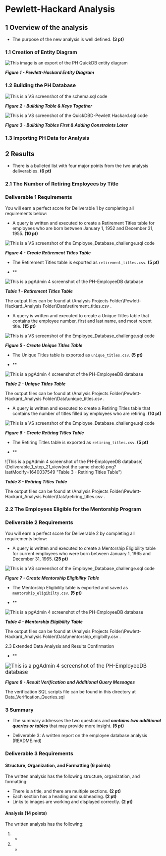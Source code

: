# Pewlett-Hackard Analysis

## 1 Overview of the analysis





- The purpose of the new analysis is well defined. **(3 pt)**

### 1.1 Creation of Entity Diagram

![This image is an export of the PH QuickDB entity diagram](EmployeeDB.png?lastModify=1640037549 "Figure 1  - Pewlett-Hackard Entity Diagram")

***Figure 1  - Pewlett-Hackard Entity Diagram***

### 1.2 Building the PH Database

![This is a VS screenshot of the schema.sql code](Building_Managers_Table.png?lastModify=1640037549 "Figure 2  - Building Table & Keys Together")

***Figure 2  - Building Table & Keys Together***

![This is a VS screenshot of the QuickDBD-Pewlett Hackard.sql code](QuickDBD_Constraints_Approach.png?lastModify=1640037549 "Figure 3  - Building Tables First & Adding Constraints Later")

***Figure 3  - Building Tables First & Adding Constraints Later***

### 1.3 Importing PH Data for Analysis





## 2 Results

- There is a bulleted list with four major points from the two analysis deliverables. **(6 pt)**

  



### 2.1  The Number of Retiring Employees by Title

### Deliverable 1 Requirements

You will earn a perfect score for Deliverable 1 by completing all requirements below:

- A query is written and executed to create a Retirement Titles table for employees who are born between January 1, 1952 and December 31, 1955. **(10 pt)**

![This is a VS screenshot of the Employee_Database_challenge.sql code](Create_Retirement_Titles_Table.png?lastModify=1640037549 "Figure 4  - Create Retirement Titles Table")

***Figure 4  - Create Retirement Titles Table***

- The Retirement Titles table is exported as `retirement_titles.csv`. **(5 pt)**

- **

![This is a pgAdmin 4 screenshot of the PH-EmployeeDB database](Deliverable_1_step_7_view.png?lastModify=1640037549 "Table 1  - Retirement Titles Table")

***Table 1  - Retirement Titles Table***

The output files can be found at \Analysis Projects Folder\Pewlett-Hackard_Analysis Folder\Data\retirement_titles.csv .

- A query is written and executed to create a Unique Titles table that contains the employee number, first and last name, and most recent title. **(15 pt)**

![This is a VS screenshot of the Employee_Database_challenge.sql code](Create_Unique_Titles_Table.png?lastModify=1640037549 "Figure 5  - Create Unique Titles Table")

***Figure 5  - Create Unique Titles Table***



- The Unique Titles table is exported as `unique_titles.csv`. **(5 pt)**

- **

![This is a pgAdmin 4 screenshot of the PH-EmployeeDB database](Deliverable_1_step_15_view.png?lastModify=1640037549 "Table 2  - Unique Titles Table")

***Table 2  - Unique Titles Table***



The output files can be found at \Analysis Projects Folder\Pewlett-Hackard_Analysis Folder\Data\unique_titles.csv .

- A query is written and executed to create a Retiring Titles table that contains the number of titles filled by employees who are retiring. **(10 pt)**

![This is a VS screenshot of the Employee_Database_challenge.sql code](Create_Retiring_Titles_Table.png?lastModify=1640037549 "Figure 6  - Create Retiring Titles Table")

***Figure 6  - Create Retiring Titles Table***



- The Retiring Titles table is exported as `retiring_titles.csv`. **(5 pt)**



- **

![This is a pgAdmin 4 screenshot of the PH-EmployeeDB database](Deliverable_1_step_21_view(not the same check).png?lastModify=1640037549 "Table 3  - Retiring Titles Table")

***Table 3  - Retiring Titles Table***



The output files can be found at \Analysis Projects Folder\Pewlett-Hackard_Analysis Folder\Data\retiring_titles.csv .

### 2.2 The Employees Eligible for the Mentorship Program

### Deliverable 2 Requirements

You will earn a perfect score for Deliverable 2 by completing all requirements below:

- A query is written and executed to create a Mentorship Eligibility table for current employees who were born between January 1, 1965 and December 31, 1965. **(25 pt)**

![This is a VS screenshot of the Employee_Database_challenge.sql code](Create_Mentorship_Eligibility_Table.png?lastModify=1640037549 "Figure 7  - Create Mentorship Eligibility Table")

***Figure 7  - Create Mentorship Eligibility Table***



- The Mentorship Eligibility table is exported and saved as `mentorship_eligibilty.csv`. **(5 pt)**



- **

![This is a pgAdmin 4 screenshot of the PH-EmployeeDB database](Deliverable_2_step_11_view.png?lastModify=1640037549 "Table 4  - Mentorship Eligibility Table")

***Table 4  - Mentorship Eligibility Table***



The output files can be found at \Analysis Projects Folder\Pewlett-Hackard_Analysis Folder\Data\mentorship_eligibilty.csv .



2.3 Extended Data Analysis and Results Confirmation

- **

<img src="Deliverables_1_&_2_Data_Varification.png?lastModify=1640037549" alt="This is a pgAdmin 4 screenshot of the PH-EmployeeDB database" title="Figure 8  - Result Verification and Additional Query Messages" style="zoom:120%;" />

***Figure 8  - Result Verification and Additional Query Messages***

The verification SQL scripts file can be found in this directory at Data_Verification_Queries.sql

### 3 Summary

- The summary addresses the two questions and ***contains two additional queries or tables*** that may provide more insight. **(5 pt)**





- Deliverable 3: A written report on the employee database analysis (README.md)

  

### Deliverable 3 Requirements

#### Structure, Organization, and Formatting (6 points)

The written analysis has the following structure, organization, and formatting:

- There is a title, and there are multiple sections. **(2 pt)**
- Each section has a heading and subheading. **(2 pt)**
- Links to images are working and displayed correctly. **(2 pt)**

#### Analysis (14 points)

The written analysis has the following:



1. - 
2. - 